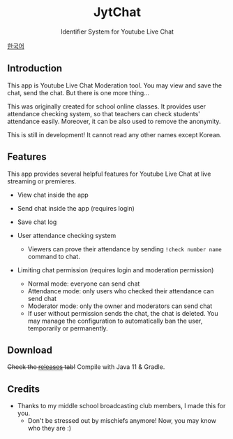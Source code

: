 <h1 align="center">JytChat</h1>
<p align="center">Identifier System for Youtube Live Chat</p>

[한국어](README.kr.md)

## Introduction
This app is Youtube Live Chat Moderation tool. You may view and save the chat, send the chat. But there is one more thing...

This was originally created for school online classes. It provides user attendance checking system, so that teachers can check students' attendance easily. Moreover, it can be also used to remove the anonymity.

This is still in development! It cannot read any other names except Korean.

## Features
This app provides several helpful features for Youtube Live Chat at live streaming or premieres.
* View chat inside the app
* Send chat inside the app (requires login)
* Save chat log


* User attendance checking system
  * Viewers can prove their attendance by sending `!check number name` command to chat.
* Limiting chat permission (requires login and moderation permission)
  * Normal mode: everyone can send chat
  * Attendance mode: only users who checked their attendance can send chat
  * Moderator mode: only the owner and moderators can send chat
  * If user without permission sends the chat, the chat is deleted. You may manage the configuration to automatically ban the user, temporarily or permanently.

## Download
~~Check the [releases](https://github.com/HURDOO/jytchat/releases) tab!~~
Compile with Java 11 & Gradle.

## Credits
* Thanks to my middle school broadcasting club members, I made this for you.
  * Don't be stressed out by mischiefs anymore! Now, you may know who they are :)